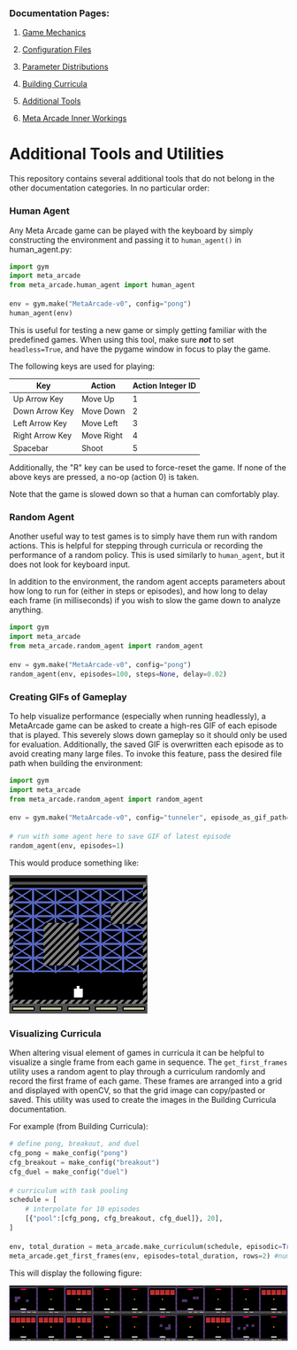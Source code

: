 ### Documentation Pages:

1. [Game Mechanics](./documentation/GameMechanics.md)

2. [Configuration Files](./documentation/ConfigurationFiles.md)

3. [Parameter Distributions](./documentation/ParameterDistributions.md)

4. [Building Curricula](./documentation/BuildingCurricula.md)

5. [Additional Tools](./documentation/AdditionalTools.md)

6. [Meta Arcade Inner Workings](./documentation/InnerWorkings.md)


Additional Tools and Utilities
===

This repository contains several additional tools that do not belong in the other documentation categories.  In no particular order:



### Human Agent

Any Meta Arcade game can be played with the keyboard by simply constructing the environment and passing it to ````human_agent()```` in human_agent.py:

```python
import gym
import meta_arcade
from meta_arcade.human_agent import human_agent

env = gym.make("MetaArcade-v0", config="pong")
human_agent(env) 
```

This is useful for testing a new game or simply getting familiar with the predefined games. When using this tool, make sure ***not*** to set ```headless=True```, and have the pygame window in focus to play the game.

The following keys are used for playing:

| Key             | Action     | Action Integer ID |
| --------------- | ---------- | ----------------- |
| Up Arrow Key    | Move Up    | 1                 |
| Down Arrow Key  | Move Down  | 2                 |
| Left Arrow Key  | Move Left  | 3                 |
| Right Arrow Key | Move Right | 4                 |
| Spacebar        | Shoot      | 5                 |

Additionally, the "R" key can be used to force-reset the game. If none of the above keys are pressed, a no-op (action 0) is taken.

Note that the game is slowed down so that a human can comfortably play.



### Random Agent

Another useful way to test games is to simply have them run with random actions. This is helpful for stepping through curricula or recording the performance of a random policy.  This is used similarly to ```human_agent```, but it does not look for keyboard input.

In  addition to the environment, the random agent accepts parameters about how long to run for (either in steps or episodes), and how long to delay each frame (in milliseconds) if you wish to slow the game down to analyze anything.

```python
import gym
import meta_arcade
from meta_arcade.random_agent import random_agent

env = gym.make("MetaArcade-v0", config="pong")
random_agent(env, episodes=100, steps=None, delay=0.02) 
```



### Creating GIFs of Gameplay

To help visualize performance (especially when running headlessly), a MetaArcade game can be asked to create a high-res GIF of each episode that is played. This severely slows down gameplay so it should only be used for evaluation. Additionally, the saved GIF is overwritten each episode as to avoid creating many large files.  To invoke this feature, pass the desired file path when building the environment:

````python
import gym
import meta_arcade
from meta_arcade.random_agent import random_agent

env = gym.make("MetaArcade-v0", config="tunneler", episode_as_gif_path="./path/to/my/animation.gif")

# run with some agent here to save GIF of latest episode
random_agent(env, episodes=1) 
````

This would produce something like:

![example](./diagrams/example.gif)



### Visualizing Curricula

When altering visual element of games in curricula it can be helpful to visualize a single frame from each game in sequence. The ````get_first_frames```` utility uses a random agent to play through a curriculum randomly and record the first frame of each game. These frames are arranged into a grid and displayed with openCV, so that the grid image can copy/pasted or saved.  This utility was used to create the images in the Building Curricula documentation.

For example (from Building Curricula):

````python
# define pong, breakout, and duel
cfg_pong = make_config("pong")
cfg_breakout = make_config("breakout")
cfg_duel = make_config("duel")

# curriculum with task pooling
schedule = [
	# interpolate for 10 episodes
	[{"pool":[cfg_pong, cfg_breakout, cfg_duel]}, 20],			   
]

env, total_duration = meta_arcade.make_curriculum(schedule, episodic=True, headless=False)
meta_arcade.get_first_frames(env, episodes=total_duration, rows=2) #number of columns is inferred
````

This will display the following figure:

![Diagram](diagrams/pool.png)